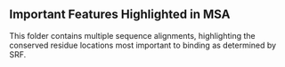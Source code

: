 ## Important Features Highlighted in MSA

This folder contains multiple sequence alignments, highlighting the conserved residue locations most important to binding as determined by SRF.